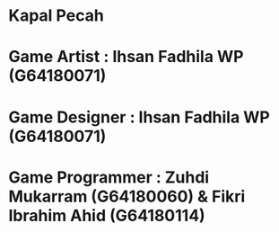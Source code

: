 # Kapal Pecah

# Game Artist     : Ihsan Fadhila WP (G64180071)
# Game Designer   : Ihsan Fadhila WP (G64180071)
# Game Programmer : Zuhdi Mukarram (G64180060) & Fikri Ibrahim Ahid (G64180114)
